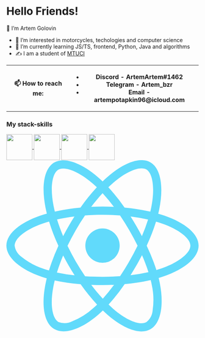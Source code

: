 <h1 text-align="center">Hello Friends!</h1>
<p> 👋 I’m Artem Golovin </p>
<ul>
	<li>👀 I’m interested in motorcycles, techologies and computer science</li>
	<li>🌱 I’m currently learning JS/TS, frontend, Python, Java and algorithms</li>
 	<li>✍️ I am a student of <a href="https://mtuci.ru/">MTUCI</a></li>
</ul>
<table overflow-y="auto">
    <th>
        <b>📫 How to reach me: </b>
    </th>
    <th>
        <ul>
            <li>Discord - ArtemArtem#1462</li>
            <li>Telegram - Artem_bzr</li>
       	    <li>Email - artempotapkin96@icloud.com</li>
        </ul>
    </th>
<table>


<h3>My stack-skills</h3>
<div>
 
<a href="https://www.javascript.com/" rel="nofollow">
<img align="center" width="68px" height="68px" src="https://camo.githubusercontent.com/5e4e512a9fba4d33300fa431e2c5fb07d476d5f15194bc75dfbf3da545f73e43/68747470733a2f2f63646e2e69636f6e73636f75742e636f6d2f69636f6e2f667265652f706e672d3235362f6a6176617363726970742d323735323134382d323238343936352e706e67" data-canonical-src="https://cdn.iconscout.com/icon/free/png-256/javascript-2752148-2284965.png" style="max-width: 100%;"/>
</a>
 
<a href="https://www.javascript.com/" rel="nofollow">
<img align="center" width="68px" height="68px" src="https://camo.githubusercontent.com/f1dce0381ee0b1e19bc2d2dd0d09d28a52656ab4524f3aef66ebf8aa675f7e54/68747470733a2f2f75706c6f61642e77696b696d656469612e6f72672f77696b6970656469612f636f6d6d6f6e732f7468756d622f342f34632f547970657363726970745f6c6f676f5f323032302e7376672f3130323470782d547970657363726970745f6c6f676f5f323032302e7376672e706e67" data-canonical-src="https://upload.wikimedia.org/wikipedia/commons/thumb/4/4c/Typescript_logo_2020.svg/1024px-Typescript_logo_2020.svg.png" style="max-width: 100%;"/>
</a>
 
<a href="https://www.python.org/" rel="nofollow">
<img align="center" width="68px" height="68px" src="https://camo.githubusercontent.com/4575a0a9c24b0dfd5cf21d206f98b5f72761eaaa139f4debdbb526162170485c/68747470733a2f2f75706c6f61642e77696b696d656469612e6f72672f77696b6970656469612f636f6d6d6f6e732f7468756d622f632f63332f507974686f6e2d6c6f676f2d6e6f746578742e7376672f3132303070782d507974686f6e2d6c6f676f2d6e6f746578742e7376672e706e67" data-canonical-src="https://upload.wikimedia.org/wikipedia/commons/thumb/c/c3/Python-logo-notext.svg/1200px-Python-logo-notext.svg.png" style="max-width: 100%;">
</a>
 
<a href="https://www.postgresql.org/" rel="nofollow">
<img align="center" width="68px" height="68px" src="https://camo.githubusercontent.com/2717985f26463c118a5e93fd5ab74cbafe4dd5c9e9a9ca4bf2af249baf4d92a7/68747470733a2f2f75706c6f61642e77696b696d656469612e6f72672f77696b6970656469612f636f6d6d6f6e732f7468756d622f322f32392f506f737467726573716c5f656c657068616e742e7376672f3132303070782d506f737467726573716c5f656c657068616e742e7376672e706e67" data-canonical-src="https://upload.wikimedia.org/wikipedia/commons/thumb/2/29/Postgresql_elephant.svg/1200px-Postgresql_elephant.svg.png" style="max-width: 100%;">
</a>
 
<a href="https://reactjs.org/" rel="nofollow">
<svg data-name="Layer 1" xmlns="http://www.w3.org/2000/svg" viewBox="0 0 23 20.46348"><title>logo</title><path d="M18.91 6.633q-.367-.126-.74-.234.062-.252.115-.506c.56-2.72.194-4.912-1.058-5.634-1.2-.692-3.162.03-5.144 1.755q-.293.255-.572.525-.187-.18-.38-.352C9.053.344 6.97-.432 5.72.29 4.523.984 4.168 3.045 4.67 5.623q.077.383.17.762c-.293.084-.578.173-.85.268-2.435.85-3.99 2.18-3.99 3.56 0 1.425 1.67 2.855 4.206 3.72q.308.106.622.196-.102.407-.18.82c-.482 2.533-.106 4.545 1.09 5.235 1.234.712 3.306-.02 5.325-1.784q.24-.208.48-.442.302.293.62.568c1.956 1.682 3.886 2.36 5.08 1.67 1.235-.715 1.636-2.876 1.115-5.505q-.06-.3-.138-.614.218-.064.428-.133C21.285 13.07 23 11.657 23 10.213c0-1.386-1.605-2.725-4.09-3.58zM12.73 2.756c1.698-1.478 3.285-2.06 4.01-1.644.77.444 1.068 2.235.584 4.584q-.047.23-.103.457a23.538 23.538 0 0 0-3.076-.486A23.08 23.08 0 0 0 12.2 3.24q.258-.248.528-.484zM6.79 11.39q.313.604.653 1.19.347.6.722 1.183a20.922 20.922 0 0 1-2.12-.34c.204-.657.454-1.34.746-2.032zm0-2.31c-.286-.678-.53-1.345-.73-1.99.655-.147 1.355-.267 2.084-.358q-.366.57-.705 1.16-.34.586-.65 1.188zm.522 1.156q.454-.945.98-1.854.522-.91 1.114-1.775c.684-.052 1.385-.08 2.094-.08.712 0 1.414.028 2.098.08q.585.865 1.108 1.77.526.906.992 1.845-.46.948-.988 1.862-.523.908-1.104 1.78c-.682.05-1.387.074-2.106.074-.716 0-1.412-.022-2.082-.066q-.596-.87-1.124-1.783-.526-.91-.982-1.854zm8.25 2.34q.346-.603.666-1.22A20.867 20.867 0 0 1 17 13.38a20.852 20.852 0 0 1-2.145.365q.364-.578.706-1.17zm.656-3.495q-.318-.604-.66-1.196-.338-.582-.7-1.15c.733.093 1.436.216 2.097.367a20.96 20.96 0 0 1-.737 1.98zM11.51 3.945a21.013 21.013 0 0 1 1.354 1.634q-1.358-.065-2.718 0c.447-.59.905-1.138 1.365-1.634zM6.214 1.14c.77-.445 2.47.19 4.264 1.783.115.102.23.208.345.318a23.545 23.545 0 0 0-1.96 2.426 24.008 24.008 0 0 0-3.068.477q-.088-.352-.158-.71v.002c-.433-2.21-.146-3.876.577-4.294zM5.09 13.183q-.285-.082-.566-.177A8.324 8.324 0 0 1 1.84 11.58a2.03 2.03 0 0 1-.857-1.368c0-.837 1.248-1.905 3.33-2.63q.393-.138.792-.25a23.565 23.565 0 0 0 1.12 2.904 23.922 23.922 0 0 0-1.134 2.946zm5.326 4.48a8.322 8.322 0 0 1-2.575 1.61 2.03 2.03 0 0 1-1.612.062c-.725-.42-1.027-2.034-.616-4.2q.074-.385.168-.764a23.104 23.104 0 0 0 3.1.448 23.91 23.91 0 0 0 1.974 2.44q-.214.207-.438.403zm1.122-1.112c-.466-.502-.93-1.058-1.384-1.656q.66.026 1.346.026.703 0 1.388-.03a20.894 20.894 0 0 1-1.35 1.66zm5.967 1.367a2.03 2.03 0 0 1-.753 1.428c-.725.42-2.275-.126-3.947-1.564q-.287-.246-.578-.526a23.09 23.09 0 0 0 1.928-2.448 22.936 22.936 0 0 0 3.115-.48q.07.284.124.556a8.32 8.32 0 0 1 .11 3.035zm.834-4.907c-.127.042-.256.082-.388.12a23.06 23.06 0 0 0-1.164-2.913 23.05 23.05 0 0 0 1.12-2.87c.234.067.463.14.683.215 2.13.732 3.428 1.816 3.428 2.65 0 .89-1.403 2.044-3.68 2.798z" fill="#61dafb"/><path d="M11.5 8.159a2.054 2.054 0 1 1-2.054 2.052A2.054 2.054 0 0 1 11.5 8.16" fill="#61dafb"/></svg>
</a>
	
</div>

<!---
ArtemGolovin96/ArtemGolovin96 is a ✨ special ✨ repository because its `README.md` (this file) appears on your GitHub profile.
You can click the Preview link to take a look at your changes.
--->
